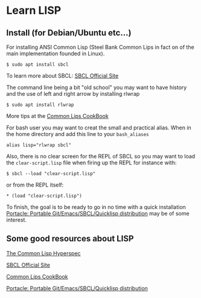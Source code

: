Learn LISP
==========

Install (for Debian/Ubuntu etc...)
----------------------------------

For installing ANSI Common Lisp (Steel Bank Common Lips in fact on of the main implementation founded in Linux).

`$ sudo apt install sbcl` 

To learn more about SBCL: [SBCL Official Site]

The command line being a bit "old school" you may want to have history and the use of left and right arrow by installing rlwrap

`$ sudo apt install rlwrap`

More tips at the [Common Lips CookBook]

For bash user you may want to creat the small and practical alias. When in the home directory and add this line to your `bash_aliases`

`alias lisp="rlwrap sbcl"`

Also, there is no clear screen for the REPL of SBCL so you may want to load the `clear-script.lisp` file when firing up the REPL for instance with:

`$ sbcl --load "clear-script.lisp"`

or from the REPL itself:

`* (load "clear-script.lisp")`

To finish, the goal is to be ready to go in no time with a quick installation [Portacle: Portable Git/Emacs/SBCL/Quicklisp distribution] may be of some interest.


Some good resources about LISP
------------------------------
[The Common Lisp Hyperspec]

[SBCL Official Site]

[Common Lips CookBook]

[Portacle: Portable Git/Emacs/SBCL/Quicklisp distribution]



[The Common Lisp Hyperspec]: http://www.lispworks.com/documentation/HyperSpec/Front/index.htm
[SBCL Official Site]:http://www.sbcl.org/
[Common Lips CookBook]:https://lispcookbook.github.io/cl-cookbook/
[Portacle: Portable Git/Emacs/SBCL/Quicklisp distribution]:https://portacle.github.io/


